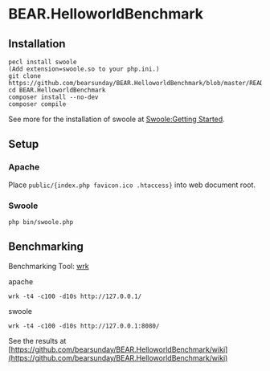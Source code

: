 # BEAR.HelloworldBenchmark

## Installation

    pecl install swoole
    (Add extension=swoole.so to your php.ini.)
    git clone https://github.com/bearsunday/BEAR.HelloworldBenchmark/blob/master/README.md
    cd BEAR.HelloworldBenchmark
    composer install --no-dev
    composer compile
    
See more for the installation of swoole at [Swoole:Getting Started](https://www.swoole.co.uk/docs/get-started/installation).

## Setup

### Apache

Place `public/{index.php favicon.ico .htaccess}` into web document root. 

### Swoole

    php bin/swoole.php

## Benchmarking

Benchmarking Tool: [wrk](https://github.com/wg/wrk)

apache

    wrk -t4 -c100 -d10s http://127.0.0.1/

swoole

    wrk -t4 -c100 -d10s http://127.0.0.1:8080/

See the results at [https://github.com/bearsunday/BEAR.HelloworldBenchmark/wiki](https://github.com/bearsunday/BEAR.HelloworldBenchmark/wiki)
